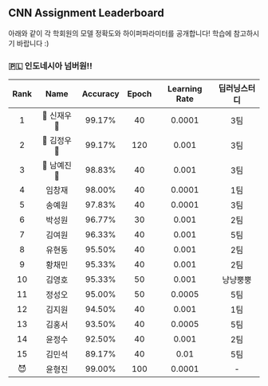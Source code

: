 ## CNN Assignment Leaderboard

아래와 같이 각 학회원의 모델 정확도와 하이퍼파라미터를 공개합니다! 학습에 참고하시기 바랍니다 :)

### 🇵🇱 인도네시아 넘버원!!


| Rank | Name  | Accuracy | Epoch | Learning Rate | 딥러닝스터디 |
|:----:|:-----:|:--------:|:-----:|:-------------:|:-------:|
| 1 | 👑 신재우 👑 |  99.17% | 40 | 0.0001 | 3팀 |
| 2 | 🥈 김정우 🥈 |  99.17% | 120 | 0.001 | 3팀 |
| 3 | 🥉 남예진 🥉 |  98.83% | 40 | 0.001  | 3팀 |
| 4 | 임창재 |  98.00% | 40 | 0.0001 | 1팀 |
| 5 | 송예원 |  97.83% | 40 | 0.0001 | 3팀 |
| 6 | 박성원 |  96.77% | 30 | 0.001  | 2팀 | 
| 7 | 김여원 |  96.33% | 40 | 0.001  | 5팀 |
| 8 | 유현동 |  95.50% | 40 | 0.001  | 2팀 |
| 9 | 황채민 |  95.33% | 40 | 0.001  | 2팀 |
| 10 | 김영호 |  95.33% | 50 | 0.001  | 냥냥뿡뿡  |
| 11 | 정성오 |  95.00% | 50 | 0.0005 | 5팀 |
| 12 | 김지원 |  94.50% | 40 | 0.001  | 1팀 |
| 13 | 김홍서 |  93.50% | 40 | 0.0005 | 5팀 |
| 14 | 윤정수 |  92.50% | 40 | 0.001 | 2팀 |
| 15 | 김민석 |  89.17% | 40 | 0.01  | 5팀 |
| 😈 | 윤형진 |  99.00% | 100 | 0.0001 | - |
